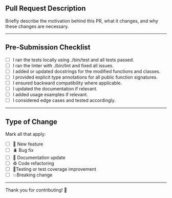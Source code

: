 ## Pull Request Description

Briefly describe the motivation behind this PR, what it changes, and why these changes are necessary.

---

## Pre-Submission Checklist

- [ ] I ran the tests locally using ./bin/test and all tests passed.
- [ ] I ran the linter with ./bin/lint and fixed all issues.
- [ ] I added or updated docstrings for the modified functions and classes.
- [ ] I provided explicit type annotations for all public function signatures.
- [ ] I ensured backward compatibility where applicable.
- [ ] I updated the documentation if relevant.
- [ ] I added usage examples if relevant.
- [ ] I considered edge cases and tested accordingly.

---

## Type of Change

Mark all that apply:

- [ ] 🌟 New feature
- [ ] 🪲 Bug fix
- [ ] 📝 Documentation update
- [ ] ♻️ Code refactoring
- [ ] 🔬Testing or test coverage improvement
- [ ]  💥Breaking change

---

Thank you for contributing! 🙏